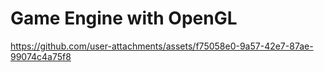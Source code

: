 # Game Engine with OpenGL
https://github.com/user-attachments/assets/f75058e0-9a57-42e7-87ae-99074c4a75f8
